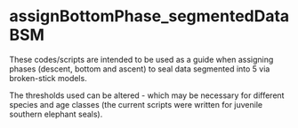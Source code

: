 # assignBottomPhase_segmentedDataBSM

These codes/scripts are intended to be used as a guide when assigning phases (descent, bottom and ascent) to seal data segmented into 5 via broken-stick models.

The thresholds used can be altered - which may be necessary for different species and age classes (the current scripts were written for juvenile southern elephant seals).
